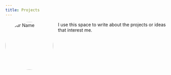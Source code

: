```yaml
---
title: Projects
---
```


<img src="/assets/images/profile.jpg" alt="Your Name" style="width: 150px; border-radius: 50%; float: left; margin-right: 15px;"> <!-- Example styling -->

I use this space to write about the projects or ideas that interest me.

<!-- Add a clear div if using float to prevent text wrapping issues -->
<div style="clear: both;"></div>
